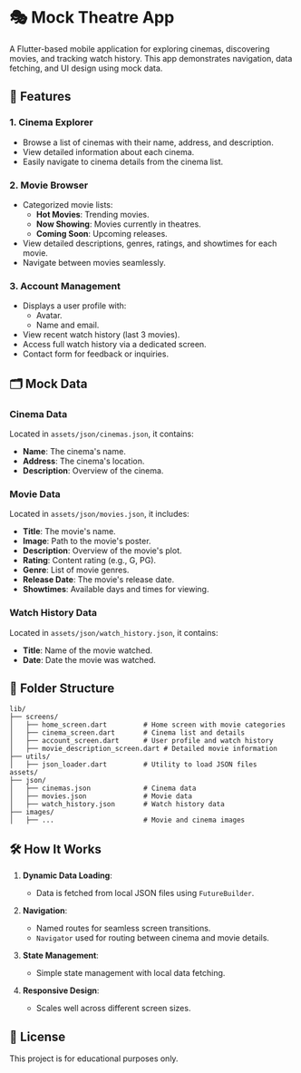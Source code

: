 
# 🎭 Mock Theatre App

A Flutter-based mobile application for exploring cinemas, discovering movies, and tracking watch history. This app demonstrates navigation, data fetching, and UI design using mock data.

## 🚀 Features

### 1. **Cinema Explorer**
- Browse a list of cinemas with their name, address, and description.
- View detailed information about each cinema.
- Easily navigate to cinema details from the cinema list.

### 2. **Movie Browser**
- Categorized movie lists:
  - **Hot Movies**: Trending movies.
  - **Now Showing**: Movies currently in theatres.
  - **Coming Soon**: Upcoming releases.
- View detailed descriptions, genres, ratings, and showtimes for each movie.
- Navigate between movies seamlessly.

### 3. **Account Management**
- Displays a user profile with:
  - Avatar.
  - Name and email.
- View recent watch history (last 3 movies).
- Access full watch history via a dedicated screen.
- Contact form for feedback or inquiries.

## 🗂️ Mock Data

### Cinema Data
Located in `assets/json/cinemas.json`, it contains:
- **Name**: The cinema's name.
- **Address**: The cinema's location.
- **Description**: Overview of the cinema.

### Movie Data
Located in `assets/json/movies.json`, it includes:
- **Title**: The movie's name.
- **Image**: Path to the movie's poster.
- **Description**: Overview of the movie's plot.
- **Rating**: Content rating (e.g., G, PG).
- **Genre**: List of movie genres.
- **Release Date**: The movie's release date.
- **Showtimes**: Available days and times for viewing.

### Watch History Data
Located in `assets/json/watch_history.json`, it contains:
- **Title**: Name of the movie watched.
- **Date**: Date the movie was watched.

## 📂 Folder Structure

```
lib/
├── screens/
│   ├── home_screen.dart         # Home screen with movie categories
│   ├── cinema_screen.dart       # Cinema list and details
│   ├── account_screen.dart      # User profile and watch history
│   ├── movie_description_screen.dart # Detailed movie information
├── utils/
│   ├── json_loader.dart         # Utility to load JSON files
assets/
├── json/
│   ├── cinemas.json             # Cinema data
│   ├── movies.json              # Movie data
│   ├── watch_history.json       # Watch history data
├── images/
│   ├── ...                      # Movie and cinema images
```

## 🛠️ How It Works

1. **Dynamic Data Loading**:
   - Data is fetched from local JSON files using `FutureBuilder`.

2. **Navigation**:
   - Named routes for seamless screen transitions.
   - `Navigator` used for routing between cinema and movie details.

3. **State Management**:
   - Simple state management with local data fetching.

4. **Responsive Design**:
   - Scales well across different screen sizes.

## 📜 License

This project is for educational purposes only.
